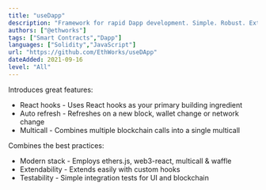 ```yaml
---
title: "useDapp"
description: "Framework for rapid Dapp development. Simple. Robust. Extendable. Testable"
authors: ["@ethworks"]
tags: ["Smart Contracts","Dapp"]
languages: ["Solidity","JavaScript"]
url: "https://github.com/EthWorks/useDApp"
dateAdded: 2021-09-16
level: "All"
---
```


Introduces great features:

- React hooks - Uses React hooks as your primary building ingredient
- Auto refresh - Refreshes on a new block, wallet change or network change
- Multicall - Combines multiple blockchain calls into a single multicall

Combines the best practices:
- Modern stack - Employs ethers.js, web3-react, multicall & waffle
- Extendability - Extends easily with custom hooks
- Testability - Simple integration tests for UI and blockchain